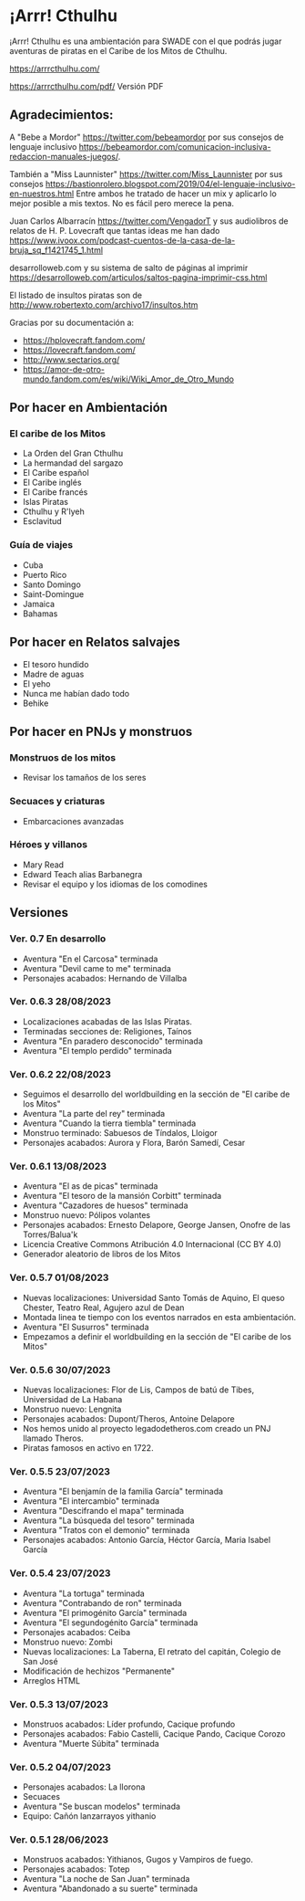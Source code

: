 # ¡Arrr! Cthulhu 
¡Arrr! Cthulhu es una ambientación para SWADE con el que podrás jugar aventuras de piratas en el Caribe de los Mitos de Cthulhu.

https://arrrcthulhu.com/

https://arrrcthulhu.com/pdf/ Versión PDF

## Agradecimientos:

A "Bebe a Mordor" https://twitter.com/bebeamordor por sus consejos de lenguaje inclusivo https://bebeamordor.com/comunicacion-inclusiva-redaccion-manuales-juegos/.

También a "Miss Launnister" https://twitter.com/Miss_Launnister por sus consejos https://bastionrolero.blogspot.com/2019/04/el-lenguaje-inclusivo-en-nuestros.html Entre ambos he tratado de hacer un mix y aplicarlo lo mejor posible a mis textos. No es fácil pero merece la pena.

Juan Carlos Albarracín https://twitter.com/VengadorT y sus audiolibros de relatos de H. P. Lovecraft que tantas ideas me han dado https://www.ivoox.com/podcast-cuentos-de-la-casa-de-la-bruja_sq_f1421745_1.html

desarrolloweb.com y su sistema de salto de páginas al imprimir https://desarrolloweb.com/articulos/saltos-pagina-imprimir-css.html

El listado de insultos piratas son de http://www.robertexto.com/archivo17/insultos.htm

Gracias por su documentación a:
* https://hplovecraft.fandom.com/
* https://lovecraft.fandom.com/
* http://www.sectarios.org/
* https://amor-de-otro-mundo.fandom.com/es/wiki/Wiki_Amor_de_Otro_Mundo

## Por hacer en Ambientación
### El caribe de los Mitos
* La Orden del Gran Cthulhu
* La hermandad del sargazo
* El Caribe español
* El Caribe inglés
* El Caribe francés
* Islas Piratas
* Cthulhu y R'lyeh
* Esclavitud

### Guía de viajes
* Cuba
* Puerto Rico
* Santo Domingo
* Saint-Domingue
* Jamaica
* Bahamas

## Por hacer en Relatos salvajes
* El tesoro hundido
* Madre de aguas
* El yeho
* Nunca me habían dado todo
* Behike

## Por hacer en PNJs y monstruos

### Monstruos de los mitos
* Revisar los tamaños de los seres

### Secuaces y criaturas
* Embarcaciones avanzadas

### Héroes y villanos
* Mary Read
* Edward Teach alias Barbanegra
* Revisar el equipo y los idiomas de los comodines

## Versiones

### Ver. 0.7 En desarrollo
* Aventura "En el Carcosa" terminada
* Aventura "Devil came to me" terminada
* Personajes acabados: Hernando de Villalba

### Ver. 0.6.3 28/08/2023
* Localizaciones acabadas de las Islas Piratas.
* Terminadas secciones de: Religiones, Taínos
* Aventura "En paradero desconocido" terminada
* Aventura "El templo perdido" terminada

### Ver. 0.6.2 22/08/2023
* Seguimos el desarrollo del worldbuilding en la sección de "El caribe de los Mitos"
* Aventura "La parte del rey" terminada
* Aventura "Cuando la tierra tiembla" terminada
* Monstruo terminado: Sabuesos de Tíndalos, Lloigor
* Personajes acabados: Aurora y Flora, Barón Samedí, Cesar

### Ver. 0.6.1 13/08/2023
* Aventura "El as de picas" terminada 
* Aventura "El tesoro de la mansión Corbitt" terminada
* Aventura "Cazadores de huesos" terminada
* Monstruo nuevo: Pólipos volantes
* Personajes acabados: Ernesto Delapore, George Jansen, Onofre de las Torres/Balua'k
* Licencia Creative Commons Atribución 4.0 Internacional (CC BY 4.0)
* Generador aleatorio de libros de los Mitos

### Ver. 0.5.7 01/08/2023
* Nuevas localizaciones: Universidad Santo Tomás de Aquino, El queso Chester, Teatro Real, Agujero azul de Dean
* Montada linea te tiempo con los eventos narrados en esta ambientación.
* Aventura "El Susurros" terminada
* Empezamos a definir el worldbuilding en la sección de "El caribe de los Mitos"

### Ver. 0.5.6 30/07/2023
* Nuevas localizaciones: Flor de Lis, Campos de batú de Tibes, Universidad de La Habana
* Monstruo nuevo: Lengnita
* Personajes acabados: Dupont/Theros, Antoine Delapore
* Nos hemos unido al proyecto legadodetheros.com creado un PNJ llamado Theros.
* Piratas famosos en activo en 1722.

### Ver. 0.5.5 23/07/2023
* Aventura "El benjamín de la familia García" terminada
* Aventura "El intercambio" terminada
* Aventura "Descifrando el mapa" terminada
* Aventura "La búsqueda del tesoro" terminada
* Aventura "Tratos con el demonio" terminada
* Personajes acabados: Antonio García, Héctor García, Maria Isabel García

### Ver. 0.5.4 23/07/2023
* Aventura "La tortuga" terminada
* Aventura "Contrabando de ron" terminada
* Aventura "El primogénito García" terminada
* Aventura "El segundogénito García" terminada
* Personajes acabados: Ceiba
* Monstruo nuevo: Zombi
* Nuevas localizaciones: La Taberna, El retrato del capitán, Colegio de San José
* Modificación de hechizos "Permanente"
* Arreglos HTML

### Ver. 0.5.3 13/07/2023
* Monstruos acabados: Líder profundo, Cacique profundo
* Personajes acabados: Fabio Castelli, Cacique Pando, Cacique Corozo
* Aventura "Muerte Súbita" terminada

### Ver. 0.5.2 04/07/2023
* Personajes acabados: La llorona
* Secuaces
* Aventura "Se buscan modelos" terminada
* Equipo: Cañón lanzarrayos yithanio

### Ver. 0.5.1 28/06/2023
* Monstruos acabados: Yithianos, Gugos y Vampiros de fuego.
* Personajes acabados: Totep
* Aventura "La noche de San Juan" terminada
* Aventura "Abandonado a su suerte" terminada 
